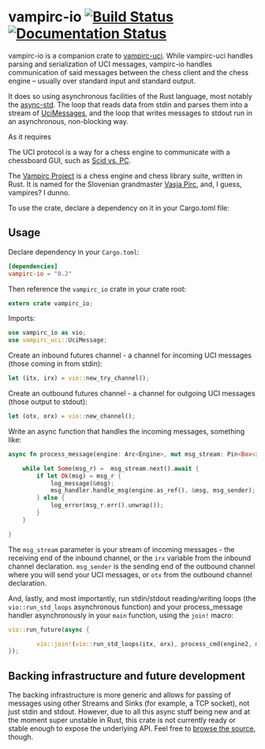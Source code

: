 # vampirc-io [![Build Status](https://travis-ci.org/vampirc/vampirc-io.svg?branch=master)](https://travis-ci.org/vampirc/vampirc-io) [![Documentation Status](https://docs.rs/vampirc-io/badge.svg)](https://docs.rs/vampirc-io)

vampirc-io is a companion crate to [vampirc-uci](https://github.com/vampirc/vampirc-uci). While vampirc-uci handles parsing and serialization of UCI messages,
vampirc-io handles communication of said messages between the chess client and the chess engine – usually over standard input and standard output.

It does so using asynchronous facilities of the Rust language, most notably the [async-std](https://github.com/async-rs/async-std). The loop that reads
data from stdin and parses them into a stream of [UciMessages](https://docs.rs/vampirc-uci/0.8/vampirc_uci/uci/enum.UciMessage.html), and the loop that writes messages to stdout run in an asynchronous, non-blocking way.

As it requires

The UCI protocol is a way for a chess engine to communicate with a chessboard GUI, such as [Scid vs. PC](http://scidvspc.sourceforge.net/).

The [Vampirc Project](https://vampirc.kejzar.si) is a chess engine and chess library suite, written in Rust. It is named for the
Slovenian grandmaster [Vasja Pirc](https://en.wikipedia.org/wiki/Vasja_Pirc), and, I guess, vampires? I dunno.

To use the crate, declare a dependency on it in your Cargo.toml file:


## Usage

Declare dependency in your `Cargo.toml`:
```toml
[dependencies]
vampirc-io = "0.2"
```

Then reference the `vampirc_io` crate in your crate root:
```rust
extern crate vampirc_io;
```

Imports:
```rust
use vampirc_io as vio;
use vampirc_uci::UciMessage;
```

Create an inbound futures channel - a channel for incoming UCI messages (those coming in from stdin):
```rust
let (itx, irx) = vio::new_try_channel();
```

Create an outbound futures channel - a channel for outgoing UCI messages (those output to stdout):
```rust
let (otx, orx) = vio::new_channel();
```

Write an async function that handles the incoming messages, something like:
```rust
async fn process_message(engine: Arc<Engine>, mut msg_stream: Pin<Box<impl Stream<Item = io::Result<UciMessage>>>>, msg_handler: &dyn MsgHandler, msg_sender: &vio::UciSender) {

    while let Some(msg_r) =  msg_stream.next().await {
        if let Ok(msg) = msg_r {
            log_message(&msg);
            msg_handler.handle_msg(engine.as_ref(), &msg, msg_sender);
        } else {
            log_error(msg_r.err().unwrap());
        }
    }

}
```
The  `msg_stream` parameter is your stream of incoming messages - the receiving end of the inbound channel, or the `irx` variable from the inbound channel
declaration. `msg_sender` is the sending end of the outbound channel where you will send your UCI messages, or `otx` from the outbound channel declaration.

And, lastly, and most importantly, run  stdin/stdout reading/writing loops (the `vio::run_std_loops` asynchronous function) and your process_message handler asynchronously
in your `main` function, using the `join!` macro:
```rust
vio::run_future(async {

        vio::join!(vio::run_std_loops(itx, orx), process_cmd(engine2, msg_stream, &msg_handler, &otx));
});
```

## Backing infrastructure and future development

The backing infrastructure is more generic and allows for passing of messages using other Streams and Sinks (for example, a TCP socket), not just stdin and stdout. However, due to
all this async stuff being new and at the moment super unstable in Rust, this crate is not currently ready or stable enough to expose the underlying API.
Feel free to [browse the source](https://github.com/vampirc/vampirc-io), though.